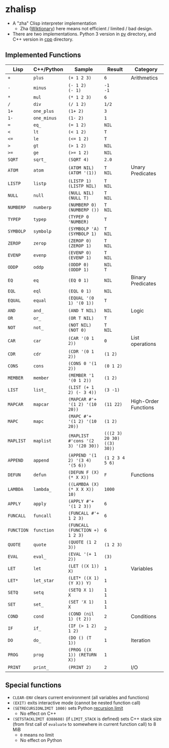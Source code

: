 # zhalisp
* A "zha" Clisp interpreter implementation
	* Zha ([Wiktionary](https://en.wiktionary.org/wiki/%E6%AE%98%E6%B8%A3#Noun)) here means not efficient / limited / bad design. 
* There are two implementations. Python 3 version in [py](https://github.com/lxylxy123456/zhalisp/tree/master/py) directory, and C++ version in [cpp](https://github.com/lxylxy123456/zhalisp/tree/master/cpp) directory. 

## Implemented Functions

| Lisp		| C++/Python| Sample							| Result					| Category				|
|-----------|-----------|-----------------------------------|---------------------------|-----------------------|
|`+`		|`plus`		|`(+ 1 2 3)`						|`6`						| Arithmetics			|
|`-`		|`minus`	|`(- 1 2)` <br> `(- 1)`				|`-1` <br> `-1`				|						|
|`*`		|`mul`		|`(* 1 2 3)`						|`6`						|						|
|`/`		|`div`		|`(/ 1 2)`							|`1/2`						|						|
|`1+`		|`one_plus`	|`(1+ 2)`							|`3`						|						|
|`1-`		|`one_minus`|`(1- 2)`							|`1`						|						|
|`=`		|`eq_`		|`(= 1 2)`							|`NIL`						|						|
|`<`		|`lt`		|`(< 1 2)`							|`T`						|						|
|`<=`		|`le`		|`(<= 1 2)`							|`T`						|						|
|`>`		|`gt`		|`(> 1 2)`							|`NIL`						|						|
|`>=`		|`ge`		|`(>= 1 2)`							|`NIL`						|						|
|`SQRT`		|`sqrt_`	|`(SQRT 4)`							|`2.0`						|						|
|`ATOM`		|`atom`		|`(ATOM NIL)` <br> `(ATOM '(1))`	|`T` <br> `NIL`				| Unary Predicates		|
|`LISTP`	|`listp`	|`(LISTP 1)` <br> `(LISTP NIL)`		|`T` <br> `NIL`				|						|
|`NULL`		|`null`		|`(NULL NIL)` <br> `(NULL T)`		|`T` <br> `NIL`				|						|
|`NUMBERP`	|`numberp`	|`(NUMBERP 0)` <br> `(NUMBERP ())`	|`T` <br> `NIL`				|						|
|`TYPEP`	|`typep`	|`(TYPEP 0 'NUMBER)`				|`T`						|						|
|`SYMBOLP`	|`symbolp`	|`(SYMBOLP 'A)` <br> `(SYMBOLP 1)`	|`T` <br> `NIL`				|						|
|`ZEROP`	|`zerop`	|`(ZEROP 0)` <br> `(ZEROP 1)`		|`T` <br> `NIL`				|						|
|`EVENP`	|`evenp`	|`(EVENP 0)` <br> `(EVENP 1)`		|`T` <br> `NIL`				|						|
|`ODDP`		|`oddp`		|`(ODDP 0)` <br> `(ODDP 1)`			|`NIL` <br> `T`				|						|
|`EQ`		|`eq`		|`(EQ 0 1)`							|`NIL`						| Binary Predicates		|
|`EQL`		|`eql`		|`(EQL 0 1)`						|`NIL`						|						|
|`EQUAL`	|`equal`	|`(EQUAL '(0 1) '(0 1))`			|`T`						|						|
|`AND`		|`and_`		|`(AND T NIL)`						|`NIL`						| Logic					|
|`OR`		|`or_`		|`(OR T NIL)`						|`T`						|						|
|`NOT`		|`not_`		|`(NOT NIL)` <br> `(NOT 0)`			|`T` <br> `NIL`				|						|
|`CAR`		|`car`		|`(CAR '(0 1 2))`					|`0`						| List operations		|
|`CDR`		|`cdr`		|`(CDR '(0 1 2))`					|`(1 2)`					|						|
|`CONS`		|`cons`		|`(CONS 0 '(1 2))`					|`(0 1 2)`					|						|
|`MEMBER`	|`member`	|`(MEMBER '1 '(0 1 2))`				|`(1 2)`					|						|
|`LIST`		|`list_`	|`(LIST (+ 1 2) (- 3 4))`			|`(3 -1)`					|						|
|`MAPCAR`	|`mapcar`	|`(MAPCAR #'+ '(1 2) '(10 20))`		|`(11 22)`					| High-Order Functions	|
|`MAPC`		|`mapc`		|`(MAPC #'+ '(1 2) '(10 20))`		|`(1 2)`					|						|
|`MAPLIST`	|`maplist`	|`(MAPLIST #'cons '(2 3) '(20 30))` |`(((2 3) 20 30) ((3) 30))`	|						|
|`APPEND`	|`append`	|`(APPEND '(1 2) '(3 4) '(5 6))`	|`(1 2 3 4 5 6)`			|						|
|`DEFUN`	|`defun`	|`(DEFUN F (X) (* X X))`			|`F`						| Functions				|
|`LAMBDA`	|`lambda_`	|`((LAMBDA (X) (* X X X)) 10)`		|`1000`						|						|
|`APPLY`	|`apply`	|`(APPLY #'+ '(1 2 3))`				|`6`						|						|
|`FUNCALL`	|`funcall`	|`(FUNCALL #'+ 1 2 3)`				|`6`						|						|
|`FUNCTION`	|`function`	|`(FUNCALL (FUNCTION +) 1 2 3)`		|`6`						|						|
|`QUOTE`	|`quote`	|`(QUOTE (1 2 3))`					|`(1 2 3)`					|						|
|`EVAL`		|`eval_`	|`(EVAL '(+ 1 2))`					|`(3)`						|						|
|`LET`		|`let`		|`(LET ((X 1)) X)`					|`1`						| Variables				|
|`LET*`		|`let_star`	|`(LET* ((X 1) (Y X)) Y)`			|`1`						|						|
|`SETQ`		|`setq`		|`(SETQ X 1)` <br> `X`				|`1` <br> `1`				|						|
|`SET`		|`set_`		|`(SET 'X 1)` <br> `X`				|`1` <br> `1`				|						|
|`COND`		|`cond`		|`(COND (nil 1) (t 2))`				|`2`						| Conditions			|
|`IF`		|`if_`		|`(IF (> 1 2) 1 2)`					|`2`						| 						|
|`DO`		|`do_`		|`(DO () (T 1))`					|`1`						| Iteration				|
|`PROG`		|`prog`		|`(PROG ((X 1)) (RETURN X))`		|`1`						| 						|
|`PRINT`	|`print_`	|`(PRINT 2)`						|`2`						| I/O					|

## Special functions
* `CLEAR-ENV` clears current environment (all variables and functions)
* `(EXIT)` exits interactive mode (cannot be nested function call)
* `(SETRECURSIONLIMIT 1000)` sets Python [recursion limit](https://docs.python.org/3/library/sys.html#sys.setrecursionlimit)
	* No effect on C++
* `(SETSTACKLIMIT 8388608)` (if `LIMIT_STACK` is defined) sets C++ stack size (from first call of `evaluate` to somewhere in current function call) to 8 MiB
	* `0` means no limit
	* No effect on Python

